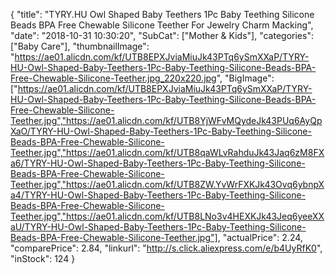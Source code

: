 {
	"title": "TYRY.HU Owl Shaped Baby Teethers 1Pc Baby Teething Silicone Beads BPA Free Chewable Silicone Teether For Jewelry Charm Macking",
	"date": "2018-10-31 10:30:20",
	"SubCat": ["Mother & Kids"],
	"categories": ["Baby Care"],
	"thumbnailImage": "https://ae01.alicdn.com/kf/UTB8EPXJviaMiuJk43PTq6ySmXXaP/TYRY-HU-Owl-Shaped-Baby-Teethers-1Pc-Baby-Teething-Silicone-Beads-BPA-Free-Chewable-Silicone-Teether.jpg_220x220.jpg",
	"BigImage": ["https://ae01.alicdn.com/kf/UTB8EPXJviaMiuJk43PTq6ySmXXaP/TYRY-HU-Owl-Shaped-Baby-Teethers-1Pc-Baby-Teething-Silicone-Beads-BPA-Free-Chewable-Silicone-Teether.jpg","https://ae01.alicdn.com/kf/UTB8YjWFvMQydeJk43PUq6AyQpXaO/TYRY-HU-Owl-Shaped-Baby-Teethers-1Pc-Baby-Teething-Silicone-Beads-BPA-Free-Chewable-Silicone-Teether.jpg","https://ae01.alicdn.com/kf/UTB8qaWLvRahduJk43Jaq6zM8FXa6/TYRY-HU-Owl-Shaped-Baby-Teethers-1Pc-Baby-Teething-Silicone-Beads-BPA-Free-Chewable-Silicone-Teether.jpg","https://ae01.alicdn.com/kf/UTB8ZW.YvWrFXKJk43Ovq6ybnpXa4/TYRY-HU-Owl-Shaped-Baby-Teethers-1Pc-Baby-Teething-Silicone-Beads-BPA-Free-Chewable-Silicone-Teether.jpg","https://ae01.alicdn.com/kf/UTB8LNo3v4HEXKJk43Jeq6yeeXXaU/TYRY-HU-Owl-Shaped-Baby-Teethers-1Pc-Baby-Teething-Silicone-Beads-BPA-Free-Chewable-Silicone-Teether.jpg"],
	"actualPrice": 2.24,
	"comparePrice": 2.84,
	"linkurl": "http://s.click.aliexpress.com/e/b4UyRfK0",
	"inStock": 124
}
